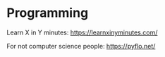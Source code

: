 # Programming

Learn X in Y minutes: <https://learnxinyminutes.com/>

For not computer science people: <https://pyflo.net/>
